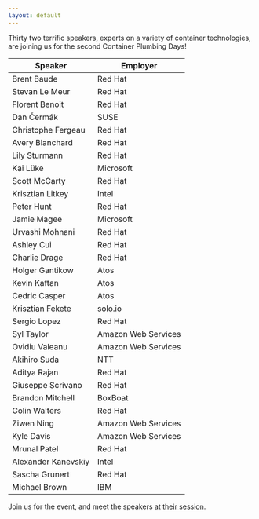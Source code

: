 ```yaml
---
layout: default
---
```


Thirty two terrific speakers, experts on a variety of container technologies, are joining us for the second Container Plumbing Days!

| Speaker | Employer |
| -------------- | ----------- |
| Brent Baude | Red Hat |
| Stevan Le Meur | Red Hat |
| Florent Benoit | Red Hat |
| Dan Čermák | SUSE |
| Christophe Fergeau | Red Hat |
| Avery Blanchard | Red Hat |
| Lily Sturmann | Red Hat |
| Kai Lüke | Microsoft |
| Scott McCarty | Red Hat |
| Krisztian Litkey | Intel |
| Peter Hunt | Red Hat |
| Jamie Magee | Microsoft |
| Urvashi Mohnani | Red Hat |
| Ashley Cui | Red Hat |
| Charlie Drage | Red Hat |
| Holger Gantikow | Atos |
| Kevin Kaftan | Atos |
| Cedric Casper| Atos |
| Krisztian Fekete | solo.io |
| Sergio Lopez | Red Hat |
| Syl Taylor | Amazon Web Services |
| Ovidiu Valeanu | Amazon Web Services |
| Akihiro Suda | NTT |
| Aditya Rajan | Red Hat |
| Giuseppe Scrivano | Red Hat |
| Brandon Mitchell | BoxBoat |
| Colin Walters | Red Hat |
| Ziwen Ning | Amazon Web Services |
| Kyle Davis | Amazon Web Services |
| Mrunal Patel | Red Hat |
| Alexander Kanevskiy | Intel |
| Sascha Grunert | Red Hat |
| Michael Brown | IBM |

Join us for the event, and meet the speakers at [their session](https://containerplumbing.org/schedule).



<!---
# Submit a Proposal

ContainerPlumbing is looking for proposals around everything containers below the orchestration layer.  This includes (but is not limited to):

* Container runtimes, including WASM
* Image building
* Image scanning
* Image transports
* Container security and isolation
* Virtualization inside containers
* Containers on alternate architectures and platforms
* Linux cgroups and other kernel features
* Container OSes
* Containers on non-Linux OSes
* Containers and filesystem storage

Projects we want to hear about include (but are not limited to): Buildah, CRI-O, Linux cGroups & SecComp, eBPF, podman, containerd, Tern, Kind, Clair, Skopeo, CoreOS, Flatcar Linux, Katacontainers, Kubevirt, OCI, nerdctl, and more.  Basically, if it lives below the scheduling & orchestration layer, then we're interested in hearing about it. Presented technologies should be open source.

While we think that Kubernetes, Openshift, Che, Istio, and similar projects are awesome, this is not the place for them.  There's lots of other conferences covering those.

By submitting a proposal, you are agreeing to the [ContainerPlumbing Code of Conduct](/conduct).

## Deadlines

Please submit your proposal by January 23, 2023, at 23:59 UTC (7pm Eastern).

We will chose which proposals get selected by February 8th and inform all speakers.

The conference will take place March 22 and 23, from 1400 UTC to 1900 UTC each day. 

## Talk Formats

We'll be hosting two kinds of sessions:

Presentation Session (25m): this will be your normal slides/demo talking session, with 15 minutes of presentation and demo, and 10 minutes of questions from the audience.  Live demos, or even recorded video demos, are highly encouraged.  Slides are not required if you have enough demo time or other visual interest.

Discussion Session (50m): these sessions will be for open discussion of topics of general technical interest, like improvements to Linux namespaces, new features for the CRI, etc.  They will be 50 minutes long.  As part of this session proposal, you will need to name at least three people who will be participating in the discussion.  Discussions will also be open to audience members.

Lightning Talk (5m): A very brief presentation on a single topic, technology, or question. Plan on just a few slides or a single-feature demo (but not both).

All talks should be presented live if possible. Container Plumbing is a "summit" type event, where the discussions are more important than the slides.

## Submit Proposal

You can submit a proposal using our [CfP Form](https://forms.gle/5qwX72dhNqWZ4reh6).  Contact [event admin](mailto:jberkus@redhat.com) if you have issues with submitting.
-->
